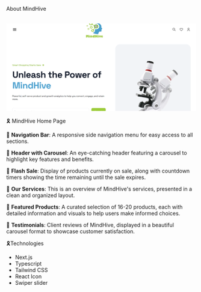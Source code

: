 About MindHive

<div>
  <br />
      <img src="./public/assets/images/gitbanner.png" alt="Project Banner">
    </a>
  <br />



🎗️ MindHive Home Page

🔰 **Navigation Bar**: A responsive side navigation menu for easy access to all sections.

🔰 **Header with Carousel**: An eye-catching header featuring a carousel to highlight key features and benefits.

🔰 **Flash Sale**: Display of products currently on sale, along with countdown timers showing the time remaining until the sale expires.

🔰 **Our Services**: This is an overview of MindHive's services, presented in a clean and organized layout.

🔰 **Featured Products**: A curated selection of 16-20 products, each with detailed information and visuals to help users make informed choices.

🔰 **Testimonials**: Client reviews of MindHive, displayed in a beautiful carousel format to showcase customer satisfaction.






🎗️Technologies

- Next.js
- Typescript
- Tailwind CSS
- React Icon
- Swiper slider

</div>
